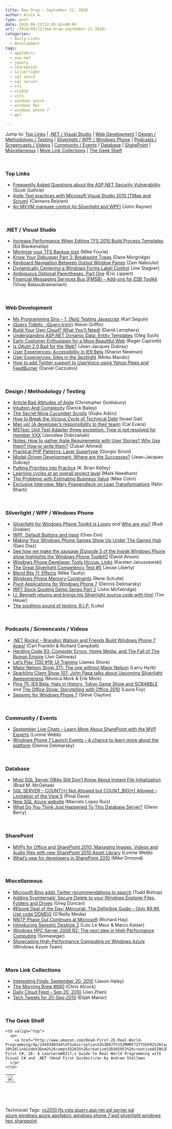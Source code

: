 ```yaml
---
title: Dew Drop – September 21, 2010
author: Alvin A.
type: post
date: 2010-09-21T12:05:42+00:00
url: /2010/09/21/dew-drop-september-21-2010/
categories:
  - Daily Links
  - Development
tags:
  - appfabric
  - asp.net
  - jquery
  - sharepoint
  - silverlight
  - sql azure
  - sql server
  - tfs
  - vs2010
  - vsts
  - windows azure
  - windows hpc
  - windows phone 7
  - wpf

---
```

Jump to: [Top Links][1] | [.NET / Visual Studio][2] | [Web Development][3] | [Design / Methodology / Testing][4] | [Silverlight / WPF / Windows Phone][5] | [Podcasts / Screencasts / Videos][6] | [Community / Events][7] | [Database][8] | [SharePoint][9] | [Miscellaneous][10] | [More Link Collections][11] | [The Geek Shelf][12] 

&#160;

### <a name="top"></a>Top Links

  * [Frequently Asked Questions about the ASP.NET Security Vulnerability][13] (Scott Guthrie)
  * [Agile Test practices with Microsoft Visual Studio 2010 [TMap and Scrum]][14] (Clemens Reijnen)
  * [An MVVM marquee control (in Silverlight and WPF)][15] (John Rayner)

&#160;

### <a name="dotnet"></a>.NET / Visual Studio

  * [Increase Performance When Editing TFS 2010 Build Process Templates][16] (Ed Blankenship)
  * [Minimize your TFS Backup size][17] (Mike Fourie)
  * [Know Your Debugger Part 3: Breakpoint Types][18] (Dane Morgridge)
  * [Keyboard Navigation Between Output Window Panes][19] (Zain Naboulsi)
  * [Dynamically Centering a Windows Forms Label Control][20] (Joe Stagner)
  * [Ambiguous Optional Parentheses, Part One][21] (Eric Lippert)
  * [Financial Messaging Services Bus (FMSB) – Add-ons for ESB Toolkit][22] (Vinay Balasubramaniam)

&#160;

### <a name="web"></a>Web Development

  * [My Programming Sins &#8211; 1. [Not] Testing Javascript][23] (Karl Seguin)
  * [jQuery Tidbits : jQuery.trim()][24] (Kevin Griffin)
  * [Build Your Own Cloud? What You’ll Need!][25] (David Lemphers)
  * [Understanding ASP.NET Dynamic Data: Entity Templates][26] (Oleg Sych)
  * [Early Customer Enthusiasm for a More Beautiful Web][27] (Roger Capriotti)
  * [Is OAuth 2.0 Bad for the Web?][28] (Jean-Jacques Dubray)
  * [User Experiences: Accessibility in IE9 Beta][29] (Sharon Newman)
  * [User Experiences: Sites in the Spotlight][30] (Mirko Mandic)
  * [How to add Twitter support to UserVoice using Yahoo Pipes and FeedBurner][31] (Daniel Cazzulino)

&#160;

### <a name="design"></a>Design / Methodology / Testing

  * [Article:Bad Attitudes of Agile][32] (Christopher Goldsbury)
  * [Intuition And Complexity][33] (Derick Bailey)
  * [The Secret Ninja Cucumber Scrolls][34] (Gojko Adzic)
  * [How to Break the Vicious Cycle of Technical Debt][35] (Israel Gat)
  * [Man up! (A developer’s responsibility to their team)][36] (Cal Evans)
  * [MSTest: Unit Test Adapter threw exception: Type is not resolved for member XXX][37] (Jarosław Dobrzański)
  * [Notes: How to gather Agile Requirements with User Stories? Why Use them? How to write them?][38] (Zubair Ahmed)
  * [Practical PHP Patterns: Layer Supertype][39] (Giorgio Sironi)
  * [Model-Driven Development: Where are the Successes?][40] (Jean-Jacques Dubray)
  * [Putting Priorities into Practice][41] (K. Brian Kelley)
  * [Learning cycles at an overall project level][42] (Mark Needham)
  * [The Problems with Estimating Business Value][43] (Mike Cohn)
  * [Exclusive Interview: Mary Poppendieck on Lean Transformations][44] (Nitin Bharti)

&#160;

### <a name="silverlight"></a>Silverlight / WPF / Windows Phone

  * [Silverlight for Windows Phone Toolkit is Loopy][45] _and_ [Who are you?][46] (Rudi Grobler)
  * [WPF, Default Buttons and input][47] (Oren Eini)
  * [Making Your Windows Phone Games Show Up Under The Games Hub][48] (Dani Diaz)
  * [See how we make the sausage [Episode 5 of the Inside Windows Phone show highlights the Windows Phone Toolkit!]][49] (David Anson)
  * [Windows Phone Developer Tools Hiccup, Links][50] (Karsten Januszewski)
  * [The Great Silverlight Competency Test #5][51] (Jesse Liberty)
  * [Blend Bits 11: Effects][52] (Mike Taulty)
  * [Windows Phone Memory Constraints][53] (Rene Schulte)
  * [Pivot Applications for Windows Phone 7][54] (Dennis Delimarsky)
  * [WP7 Stock Quoting Demo Series Part 2][55] (John McFetridge)
  * [Lt. Bennett returns and brings his Silverlight source code with him!][56] (Tim Heuer)
  * [The soothing sound of texting, R.I.P.][57] (Luke)

&#160;

### <a name="podcasts"></a>Podcasts / Screencasts / Videos

  * [.NET Rocks! &#8211; Brandon Watson and Friends Build Windows Phone 7 Apps!][58] (Carl Franklin & Richard Campbell)
  * [Herding Code 93: Computer Errors, Home Media, and The Fall of The Roman Empire][59] (Jon Galloway)
  * [Let&#8217;s Play TDD #19: UI Training][60] (James Shore)
  * <a href="http://feedproxy.google.com/~r/MajorNelsonblogcast/~3/Sri2bzI__ic/show-371-the-one-without-major-nelson.aspx" target="_blank">Major Nelson Show 371: The one without Major Nelson</a> (Larry Hyrb)
  * [Sparkling Client Show 107: John Papa talks about Upcoming Silverlight Awesomeness][61] (Monica Mork & Erik Mork)
  * [Ping 75: IE9 Beta, Halo in History, Tokyo Game Show and SCRABBLE][62] _and_&#160;[The Office Show: Storytelling with Office 2010][63] (Laura Foy)
  * [Seesmic for Windows Phone 7][64] (Steve Clayton)

&#160;

### <a name="events"></a>Community / Events

  * [September Live Chats &#8211; Learn More About SharePoint with the MVP Experts][65] (Lonnie Webb)
  * [Windows Phone 7 Launch Events &#8211; A chance to learn more about the platform][66] (Dennis Delimarsky)

&#160;

### <a name="db"></a>Database

  * [Most SQL Server DBAs Still Don’t Know About Instant File Initialization][67] (Brad M. McGehee)
  * [SQL SERVER – COUNT(\*) Not Allowed but COUNT_BIG(\*) Allowed – Limitation of the View 5][68] (Pinal Dave)
  * [New SQL Azure website][69] (Marcelo Lopez Ruiz)
  * [What Do You Think Just Happened To This Database Server?][70] (Glenn Berry)

&#160;

### <a name="sp"></a>SharePoint

  * [MVPs for Office and SharePoint 2010: Managing Images, Videos and Audio files with new SharePoint 2010 Asset Library][71] (Lonnie Webb)
  * [What’s new for developers in SharePoint 2010][72] (Mike Ormond)

&#160;

### <a name="misc"></a>Miscellaneous

  * <a href="http://www.techflash.com/seattle/2010/09/bing_launches_twitter_recommendations.html" target="_blank">Microsoft Bing adds Twitter recommendations to search</a> (Todd Bishop)
  * [Adding Sysinternals’ Secure Delete to your Windows Explorer Files, Folders and Drives][73] (Greg Duncan)
  * [#Ebook Deal of the Day: Mercurial: The Definitive Guide &#8211; Only $9.99. Use code DDMDG][74] (O&#8217;Reilly Media)
  * [NNTP Phase Out Continues at Microsoft][75] (Richard Hay)
  * [Introducing Seesmic Desktop 2][76] (Loic Le Meur & Marco Kaiser)
  * [Windows HPC Server 2008 R2: The next step in High Performance Computing][77] (Somasegar)
  * [Showcasing High-Performance Computing on Windows Azure][78] (Windows Azure Team)

&#160;

### <a name="links"></a>More Link Collections

  * [Interesting Finds: September 20, 2010][79] (Jason Haley)
  * [The Morning Brew #690][80] (Chris Alcock)
  * [Daily Cloud Feed &#8211; Sep 20, 2010][81] (Jian Zhen)
  * [Tech Tweets for 20-Sep-2010][82] (Elijah Manor)

&#160;

### <a name="shelf"></a>The Geek Shelf

<table border="0" cellspacing="0" cellpadding="0">
  <tr>
    <td>
      <img data-recalc-dims="1" decoding="async" src="https://i0.wp.com/ecx.images-amazon.com/images/I/51kRGwrNmOL._SL160_.jpg?w=660" />
    </td>
    
    <td valign="top">
      <p>
        <a href="http://www.amazon.com/Head-First-2E-Real-World-Programming/dp/1449380344%3FSubscriptionId%3D0JTCV5ZMHMF7ZYTXGFR2%26tag%3Dbrdicr-20%26linkCode%3Dxm2%26camp%3D2025%26creative%3D165953%26creativeASIN%3D1449380344">Head First C#, 2E: A Learner&#8217;s Guide to Real-World Programming with Visual C# and .NET (Head First Guides)</a> by Andrew Stellman
      </p>
    </td>
  </tr>
</table>

&#160;

<div style="padding-bottom: 0px; margin: 0px; padding-left: 0px; padding-right: 0px; display: inline; float: none; padding-top: 0px" id="scid:C16BAC14-9A3D-4c50-9394-FBFEF7A93539:9841f05d-ca8c-4a93-99e6-14c4bda346b8" class="wlWriterEditableSmartContent">
  <!--dotnetkickit-->
</div>

&#160;

<div style="padding-bottom: 0px; margin: 0px; padding-left: 0px; padding-right: 0px; display: inline; float: none; padding-top: 0px" id="scid:0767317B-992E-4b12-91E0-4F059A8CECA8:5dc03e39-7533-4d70-9046-261df2c60796" class="wlWriterEditableSmartContent">
  Technorati Tags: <a href="http://technorati.com/tags/vs2010" rel="tag">vs2010</a>,<a href="http://technorati.com/tags/tfs" rel="tag">tfs</a>,<a href="http://technorati.com/tags/vsts" rel="tag">vsts</a>,<a href="http://technorati.com/tags/jquery" rel="tag">jquery</a>,<a href="http://technorati.com/tags/asp.net" rel="tag">asp.net</a>,<a href="http://technorati.com/tags/sql+server" rel="tag">sql server</a>,<a href="http://technorati.com/tags/sql+azure" rel="tag">sql azure</a>,<a href="http://technorati.com/tags/windows+azure" rel="tag">windows azure</a>,<a href="http://technorati.com/tags/appfabric" rel="tag">appfabric</a>,<a href="http://technorati.com/tags/windows+phone+7" rel="tag">windows phone 7</a>,<a href="http://technorati.com/tags/wpf" rel="tag">wpf</a>,<a href="http://technorati.com/tags/silverlight" rel="tag">silverlight</a>,<a href="http://technorati.com/tags/windows+hpc" rel="tag">windows hpc</a>,<a href="http://technorati.com/tags/sharepoint" rel="tag">sharepoint</a>
</div>

 [1]: https://morningdew-bpc6g3a0fgaxdxcu.eastus2-01.azurewebsites.net/#top
 [2]: https://morningdew-bpc6g3a0fgaxdxcu.eastus2-01.azurewebsites.net/#dotnet
 [3]: https://morningdew-bpc6g3a0fgaxdxcu.eastus2-01.azurewebsites.net/#web
 [4]: https://morningdew-bpc6g3a0fgaxdxcu.eastus2-01.azurewebsites.net/#design
 [5]: https://morningdew-bpc6g3a0fgaxdxcu.eastus2-01.azurewebsites.net/#silverlight
 [6]: https://morningdew-bpc6g3a0fgaxdxcu.eastus2-01.azurewebsites.net/#podcasts
 [7]: https://morningdew-bpc6g3a0fgaxdxcu.eastus2-01.azurewebsites.net/#events
 [8]: https://morningdew-bpc6g3a0fgaxdxcu.eastus2-01.azurewebsites.net/#db
 [9]: https://morningdew-bpc6g3a0fgaxdxcu.eastus2-01.azurewebsites.net/#sp
 [10]: https://morningdew-bpc6g3a0fgaxdxcu.eastus2-01.azurewebsites.net/#misc
 [11]: https://morningdew-bpc6g3a0fgaxdxcu.eastus2-01.azurewebsites.net/#links
 [12]: https://morningdew-bpc6g3a0fgaxdxcu.eastus2-01.azurewebsites.net/#shelf
 [13]: http://weblogs.asp.net/scottgu/archive/2010/09/20/frequently-asked-questions-about-the-asp-net-security-vulnerability.aspx
 [14]: http://feedproxy.google.com/~r/clemensreijnen/qzrF/~3/fTq5J3DSDos/post.aspx
 [15]: http://sharpfellows.com/post.aspx?id=29e0efe0-3257-4c4c-b3b1-3994051330c2
 [16]: http://feedproxy.google.com/~r/EdSquared/~3/JEX7_W3PZDA/Increase+Performance+When+Editing+TFS+2010+Build+Process+Templates.aspx
 [17]: http://mikefourie.wordpress.com/2010/09/21/minimize-your-tfs-backup-size/
 [18]: http://feeds.dzone.com/~r/zones/dotnet/~3/PWMXL7Idp6M/know-your-debugger-part-3
 [19]: http://feedproxy.google.com/~r/zainnab/~3/kh0V2W0QbvE/keyboard-navigation-between-output-window-panes-vstiptool0091.aspx
 [20]: http://feedproxy.google.com/~r/MSJoe/~3/oNnyKJWiLnk/
 [21]: http://blogs.msdn.com/b/ericlippert/archive/2010/09/20/ambiguous-optional-parentheses.aspx
 [22]: http://blogs.msdn.com/b/appfabriccat/archive/2010/09/20/financial-messaging-services-bus-fmsb-add-ons-for-esb-toolkit.aspx
 [23]: http://openmymind.net/2010/9/20/My-Programming-Sins-1-Not-Testing-Javascript
 [24]: http://feedproxy.google.com/~r/KevinGriffin/~3/XBoVOWnc8ck/
 [25]: http://lemphers.com/blog/?p=18
 [26]: http://www.olegsych.com/2010/09/understanding-aspnet-dynamic-data-entity-templates/
 [27]: http://windowsteamblog.com/ie/b/ie/archive/2010/09/20/early-customer-enthusiasm-for-a-more-beautiful-web.aspx
 [28]: http://www.infoq.com/news/2010/09/oauth2-bad-for-web
 [29]: http://blogs.msdn.com/b/ie/archive/2010/09/20/user-experiences-accessibility-in-ie9-beta.aspx
 [30]: http://blogs.msdn.com/b/ie/archive/2010/09/20/user-experiences-sites-in-the-spotlight.aspx
 [31]: http://www.clariusconsulting.net/blogs/kzu/archive/2010/09/20/HowtoaddTwittersupporttoUserVoiceusingYahooPipesandFeedBurner.aspx
 [32]: http://www.infoq.com/articles/attitude-agile-Goldsbury
 [33]: http://feedproxy.google.com/~r/LosTechies/~3/N55XH_PIouI/intuition-and-complexity.aspx
 [34]: http://gojko.net/2010/09/20/the-secret-ninja-cucumber-scrolls/
 [35]: http://feeds.dzone.com/~r/zones/agile/~3/NuQvkVODzc8/how-break-vicious-cycle
 [36]: http://feeds.dzone.com/~r/zones/agile/~3/IN-3qSLN5Vc/man-developer%E2%80%99s-responsibility
 [37]: http://dobrzanski.net/2010/09/20/mstest-unit-test-adapter-threw-exception-type-is-not-resolved-for-member/
 [38]: http://feedproxy.google.com/~r/zubairdotnet/~3/iNWdtc3YpNM/how-to-gather-agile-requirements-with.html
 [39]: http://feeds.dzone.com/~r/zones/css/~3/Tom1MdjPyCU/practical-php-patterns-layer
 [40]: http://www.infoq.com/news/2010/09/mdd-who-how-why
 [41]: http://www.sqlservercentral.com/blogs/brian_kelley/archive/2010/09/21/putting-priorities-into-practice.aspx
 [42]: http://feedproxy.google.com/~r/MarkNeedham/~3/1QLd0n1H5x4/
 [43]: http://feeds.dzone.com/~r/zones/agile/~3/qpUytWHjAD8/problems-estimating-business
 [44]: http://feeds.dzone.com/~r/zones/agile/~3/kPKp_LE4x1g/mary-poppendieck-lean-software
 [45]: http://feedproxy.google.com/~r/RudiGroblerInTheCloud/~3/_Mmy2bE0XwM/silverlight-for-windows-phone-toolkit-is-loopy
 [46]: http://feedproxy.google.com/~r/RudiGroblerInTheCloud/~3/SRczRcmBDZY/who-are-you
 [47]: http://feedproxy.google.com/~r/AyendeRahien/~3/voS0v9Pl5eU/wpf-default-buttons-and-input.aspx
 [48]: http://blogs.msdn.com/b/dani/archive/2010/09/20/making-your-windows-phone-games-show-up-under-the-games-hub.aspx
 [49]: http://blogs.msdn.com/b/delay/archive/2010/09/20/see-how-we-make-the-sausage-episode-5-of-the-inside-windows-phone-show-highlights-the-windows-phone-toolkit.aspx
 [50]: http://rhizohm.net/irhetoric/post/2010/09/20/Windows-Phone-Developer-Tools-Hiccup-Links.aspx
 [51]: http://feedproxy.google.com/~r/JesseLiberty-SilverlightGeek/~3/Pe1AXrk6TEo/
 [52]: http://feedproxy.google.com/~r/mtaulty/~3/ewsKRf59hOI/blend-bits-11-effects.aspx
 [53]: http://kodierer.blogspot.com/2010/09/windows-phone-memory-constraints.html
 [54]: http://feeds.dzone.com/~r/zones/dotnet/~3/rCqeZpFSdhE/pivot-applications-windows
 [55]: http://feedproxy.google.com/~r/silverlightshow/~3/pGQ1Zs4E60s/WP7-Stock-Quoting-Demo-Series-Part-2.aspx
 [56]: http://feeds.timheuer.com/~r/timheuer/~3/xlC6RkckpOs/source-code-released-for-zero-gravity-silverlight-game-including-windows-phone-code.aspx
 [57]: http://www.mykindofphone.com/the-soothing-sound-of-texting-r-i-p
 [58]: http://www.dotnetrocks.com/default.aspx?ShowNum=595
 [59]: http://feedproxy.google.com/~r/HerdingCode/~3/QohdL8cMTyw/
 [60]: http://jamesshore.com/Blog/Lets-Play/Episode-19.html
 [61]: http://feeds.sparklingclient.com/~r/SparklingClient/~3/vwj8aFBCA7Q/
 [62]: http://channel9.msdn.com/Shows/PingShow/Ping-75-IE9-Bets-Halo-in-History-Tokyo-Game-Show-and-SCRABBLE
 [63]: http://channel9.msdn.com/Shows/TheOfficeBlog/The-Office-Show-Storytelling-with-Office-2010
 [64]: http://blogs.msdn.com/b/stevecla01/archive/2010/09/21/seesmic-for-windows-phone-7.aspx
 [65]: http://blogs.msdn.com/b/mvpawardprogram/archive/2010/09/20/september-live-chats-to-learn-more-about-sharepoint-with-the-mvp-experts.aspx
 [66]: http://feeds.dzone.com/~r/zones/dotnet/~3/JV_URUU9fnk/windows-phone-7-launch-events
 [67]: http://www.sqlservercentral.com/blogs/aloha_dba/archive/2010/09/20/most-sql-server-dbas-still-don_1920_t-know-about-instant-file-initialization.aspx
 [68]: http://blog.sqlauthority.com/2010/09/21/sql-server-count-not-allowed-but-count_big-allowed-limitation-of-the-view-5/
 [69]: http://blogs.msdn.com/b/marcelolr/archive/2010/09/20/new-sql-azure-website.aspx
 [70]: http://www.sqlservercentral.com/blogs/glennberry/archive/2010/09/20/what-do-you-think-just-happened-to-this-database-server_3F00_.aspx
 [71]: http://blogs.msdn.com/b/mvpawardprogram/archive/2010/09/20/mvps-for-office-and-sharepoint-2010-managing-images-videos-and-audio-files-with-new-sharepoint-2010-asset-library.aspx
 [72]: http://feedproxy.google.com/~r/mikeormond/~3/G0EttNDxsSA/what-s-new-for-developers-in-sharepoint-2010.aspx
 [73]: http://coolthingoftheday.blogspot.com/2010/09/adding-sysinternals-secure-delete-to.html
 [74]: http://feeds.oreilly.com/~r/oreilly/news/~3/NUNNzXO2yPI/
 [75]: http://www.windowsobserver.com/2010/09/20/nntp-phase-out-continues-at-microsoft/
 [76]: http://team.silverlight.net/guest-posts/introducing-seesmic-desktop-2/
 [77]: http://blogs.msdn.com/b/somasegar/archive/2010/09/20/windows-hpc-server-2008-r2-the-next-step-in-high-performance-computing.aspx
 [78]: http://blogs.msdn.com/b/windowsazure/archive/2010/09/20/showcasing-high-performance-computing-on-windows-azure.aspx
 [79]: http://jasonhaley.com/blog/post.aspx?id=fffe203f-ff78-4ab3-97d5-292ff866b7d5
 [80]: http://feedproxy.google.com/~r/ReflectivePerspective/~3/Nk67r6lBkbs/
 [81]: http://feedproxy.google.com/~r/onsaas/~3/fxdQiuAsFCo/
 [82]: http://elijahmanor.com/webdevdotnet/post.aspx?id=006c69ca-3a06-4562-9377-428b92c1e57a